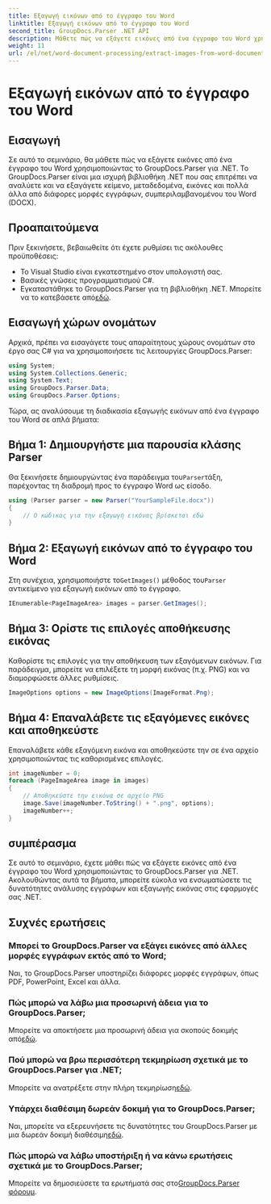 ```yaml
---
title: Εξαγωγή εικόνων από το έγγραφο του Word
linktitle: Εξαγωγή εικόνων από το έγγραφο του Word
second_title: GroupDocs.Parser .NET API
description: Μάθετε πώς να εξάγετε εικόνες από ένα έγγραφο του Word χρησιμοποιώντας το GroupDocs.Parser για .NET. Αυτό το σεμινάριο παρέχει οδηγίες βήμα προς βήμα για την ενσωμάτωση εικόνας στο .NET σας.
weight: 11
url: /el/net/word-document-processing/extract-images-from-word-document/
---
```


# Εξαγωγή εικόνων από το έγγραφο του Word

## Εισαγωγή
Σε αυτό το σεμινάριο, θα μάθετε πώς να εξάγετε εικόνες από ένα έγγραφο του Word χρησιμοποιώντας το GroupDocs.Parser για .NET. Το GroupDocs.Parser είναι μια ισχυρή βιβλιοθήκη .NET που σας επιτρέπει να αναλύετε και να εξαγάγετε κείμενο, μεταδεδομένα, εικόνες και πολλά άλλα από διάφορες μορφές εγγράφων, συμπεριλαμβανομένου του Word (DOCX).
## Προαπαιτούμενα
Πριν ξεκινήσετε, βεβαιωθείτε ότι έχετε ρυθμίσει τις ακόλουθες προϋποθέσεις:
- Το Visual Studio είναι εγκατεστημένο στον υπολογιστή σας.
- Βασικές γνώσεις προγραμματισμού C#.
- Εγκαταστάθηκε το GroupDocs.Parser για τη βιβλιοθήκη .NET. Μπορείτε να το κατεβάσετε από[εδώ](https://releases.groupdocs.com/parser/net/).
## Εισαγωγή χώρων ονομάτων
Αρχικά, πρέπει να εισαγάγετε τους απαραίτητους χώρους ονομάτων στο έργο σας C# για να χρησιμοποιήσετε τις λειτουργίες GroupDocs.Parser:
```csharp
using System;
using System.Collections.Generic;
using System.Text;
using GroupDocs.Parser.Data;
using GroupDocs.Parser.Options;
```
Τώρα, ας αναλύσουμε τη διαδικασία εξαγωγής εικόνων από ένα έγγραφο του Word σε απλά βήματα:
## Βήμα 1: Δημιουργήστε μια παρουσία κλάσης Parser
 Θα ξεκινήσετε δημιουργώντας ένα παράδειγμα του`Parser`τάξη, παρέχοντας τη διαδρομή προς το έγγραφο Word ως είσοδο.
```csharp
using (Parser parser = new Parser("YourSampleFile.docx"))
{
    // Ο κώδικας για την εξαγωγή εικόνας βρίσκεται εδώ
}
```
## Βήμα 2: Εξαγωγή εικόνων από το έγγραφο του Word
 Στη συνέχεια, χρησιμοποιήστε το`GetImages()` μέθοδος του`Parser` αντικείμενο για εξαγωγή εικόνων από το έγγραφο.
```csharp
IEnumerable<PageImageArea> images = parser.GetImages();
```
## Βήμα 3: Ορίστε τις επιλογές αποθήκευσης εικόνας
Καθορίστε τις επιλογές για την αποθήκευση των εξαγόμενων εικόνων. Για παράδειγμα, μπορείτε να επιλέξετε τη μορφή εικόνας (π.χ. PNG) και να διαμορφώσετε άλλες ρυθμίσεις.
```csharp
ImageOptions options = new ImageOptions(ImageFormat.Png);
```
## Βήμα 4: Επαναλάβετε τις εξαγόμενες εικόνες και αποθηκεύστε
Επαναλάβετε κάθε εξαγόμενη εικόνα και αποθηκεύστε την σε ένα αρχείο χρησιμοποιώντας τις καθορισμένες επιλογές.
```csharp
int imageNumber = 0;
foreach (PageImageArea image in images)
{
    // Αποθηκεύστε την εικόνα σε αρχείο PNG
    image.Save(imageNumber.ToString() + ".png", options);
    imageNumber++;
}
```
## συμπέρασμα
Σε αυτό το σεμινάριο, έχετε μάθει πώς να εξάγετε εικόνες από ένα έγγραφο του Word χρησιμοποιώντας το GroupDocs.Parser για .NET. Ακολουθώντας αυτά τα βήματα, μπορείτε εύκολα να ενσωματώσετε τις δυνατότητες ανάλυσης εγγράφων και εξαγωγής εικόνας στις εφαρμογές σας .NET.

## Συχνές ερωτήσεις
### Μπορεί το GroupDocs.Parser να εξάγει εικόνες από άλλες μορφές εγγράφων εκτός από το Word;
Ναι, το GroupDocs.Parser υποστηρίζει διάφορες μορφές εγγράφων, όπως PDF, PowerPoint, Excel και άλλα.
### Πώς μπορώ να λάβω μια προσωρινή άδεια για το GroupDocs.Parser;
 Μπορείτε να αποκτήσετε μια προσωρινή άδεια για σκοπούς δοκιμής από[εδώ](https://purchase.groupdocs.com/temporary-license/).
### Πού μπορώ να βρω περισσότερη τεκμηρίωση σχετικά με το GroupDocs.Parser για .NET;
 Μπορείτε να ανατρέξετε στην πλήρη τεκμηρίωση[εδώ](https://tutorials.groupdocs.com/parser/net/).
### Υπάρχει διαθέσιμη δωρεάν δοκιμή για το GroupDocs.Parser;
 Ναι, μπορείτε να εξερευνήσετε τις δυνατότητες του GroupDocs.Parser με μια δωρεάν δοκιμή διαθέσιμη[εδώ](https://releases.groupdocs.com/).
### Πώς μπορώ να λάβω υποστήριξη ή να κάνω ερωτήσεις σχετικά με το GroupDocs.Parser;
 Μπορείτε να δημοσιεύσετε τα ερωτήματά σας στο[GroupDocs.Parser φόρουμ](https://forum.groupdocs.com/c/parser/17).